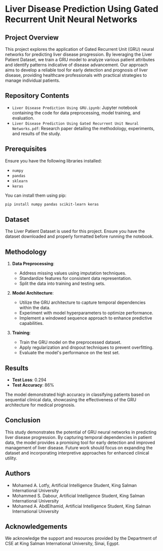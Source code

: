 # Liver Disease Prediction Using Gated Recurrent Unit Neural Networks

## Project Overview

This project explores the application of Gated Recurrent Unit (GRU) neural networks for predicting liver disease progression. By leveraging the Liver Patient Dataset, we train a GRU model to analyze various patient attributes and identify patterns indicative of disease advancement. Our approach aims to develop a reliable tool for early detection and prognosis of liver disease, providing healthcare professionals with practical strategies to manage individual patients.

## Repository Contents

- `Liver Disease Prediction Using GRU.ipynb`: Jupyter notebook containing the code for data preprocessing, model training, and evaluation.
- `Liver Disease Prediction Using Gated Recurrent Unit Neural Networks.pdf`: Research paper detailing the methodology, experiments, and results of the study.

## Prerequisites

Ensure you have the following libraries installed:

- `numpy`
- `pandas`
- `sklearn`
- `keras`

You can install them using pip:

```bash
pip install numpy pandas scikit-learn keras
```

## Dataset

The Liver Patient Dataset is used for this project. Ensure you have the dataset downloaded and properly formatted before running the notebook.

## Methodology

1. **Data Preprocessing**:
   - Address missing values using imputation techniques.
   - Standardize features for consistent data representation.
   - Split the data into training and testing sets.

2. **Model Architecture**:
   - Utilize the GRU architecture to capture temporal dependencies within the data.
   - Experiment with model hyperparameters to optimize performance.
   - Implement a windowed sequence approach to enhance predictive capabilities.

3. **Training**:
   - Train the GRU model on the preprocessed dataset.
   - Apply regularization and dropout techniques to prevent overfitting.
   - Evaluate the model's performance on the test set.

## Results

- **Test Loss**: 0.294
- **Test Accuracy**: 86%

The model demonstrated high accuracy in classifying patients based on sequential clinical data, showcasing the effectiveness of the GRU architecture for medical prognosis.

## Conclusion

This study demonstrates the potential of GRU neural networks in predicting liver disease progression. By capturing temporal dependencies in patient data, the model provides a promising tool for early detection and improved management of liver disease. Future work should focus on expanding the dataset and incorporating interpretive approaches for enhanced clinical utility.

## Authors

- Mohamed A. Lotfy, Artificial Intelligence Student, King Salman International University
- Mohammed S. Dabour, Artificial Intelligence Student, King Salman International University
- Mohamed A. AbdElhamid, Artificial Intelligence Student, King Salman International University

## Acknowledgements

We acknowledge the support and resources provided by the Department of CSE at King Salman International University, Sinai, Egypt.
